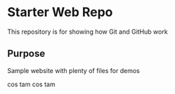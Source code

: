 # Starter Web Repo

This repository is for showing how Git and GitHub work

## Purpose

Sample website with plenty of files for demos

cos tam cos tam